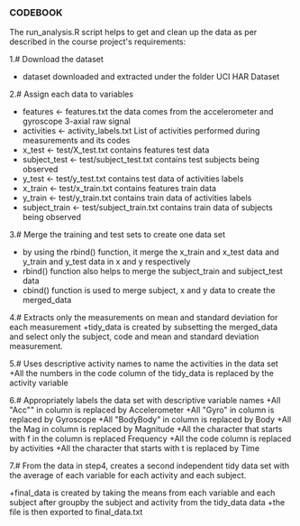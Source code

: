 ### CODEBOOK

The run_analysis.R script helps to get and clean up the data as per described in the course project's requirements:

1.# Download the dataset
  + dataset downloaded and extracted under the folder UCI HAR Dataset

2.# Assign each data to variables
  + features <- features.txt
  the data comes from the accelerometer and gyroscope 3-axial raw signal
  + activities <- activity_labels.txt
  List of activities performed during measurements and its codes
  + x_test <- test/X_test.txt
  contains features test data
  + subject_test <- test/subject_test.txt
  contains test subjects being observed
  + y_test <- test/y_test.txt
  contains test data of activities labels
  + x_train <- test/x_train.txt
  contains features train data
  + y_train <- test/y_train.txt
  contains train data of activities labels
  + subject_train <- test/subject_train.txt
  contains train data of subjects being observed
  
  
3.# Merge the training and test sets to create one data set
  + by using the rbind() function, it merge the x_train and x_test data and y_train and y_test data in x and y respectively
  + rbind() function also helps to merge the subject_train and subject_test data 
  + cbind() function is used to merge subject, x and y data to create the merged_data 


4.# Extracts only the measurements on mean and standard deviation for each measurement
  +tidy_data is created by subsetting the merged_data and select only the subject, code and mean and standard deviation measurement.



5.# Uses descriptive activity names to name the activities in the data set
  +All the numbers in the code column of the tidy_data is replaced by the activity variable



6.# Appropriately labels the data set with descriptive variable names
  +All "Acc"" in column is replaced by Accelerometer
  +All "Gyro"  in column is replaced by Gyroscope
  +All "BodyBody" in column is replaced by Body
  +All the Mag in column is replaced by Magnitude
  +All the character that starts with f in the column is replaced Frequency
  +All the code column is replaced by activities
  +All the character that starts with t is replaced by Time



7.# From the data in step4, creates a second independent tidy data set with the average of each variable for each activity and each subject.

  +final_data is created by taking the means from each variable and each subject after groupby the subject and activity from the tidy_data data
  +the file is then exported to final_data.txt


